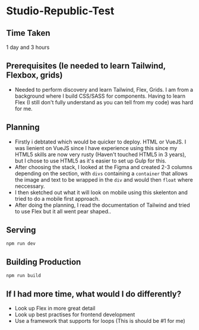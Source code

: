 # Studio-Republic-Test

## Time Taken
 1 day and 3 hours

## Prerequisites (Ie needed to learn Tailwind, Flexbox, grids)

* Needed to perform discovery and learn Tailwind, Flex, Grids. I am from a background where I build CSS/SASS for components. Having to learn Flex (I still don't fully understand as you can tell from my code) was hard for me. 

## Planning 

* Firstly i debtated which would be quicker to deploy. HTML or VueJS. I was lienient on VueJS since I have experience using this since my HTML5 skills are now very rusty (Haven't touched HTML5 in 3 years), but I chose to use HTML5 as it's easier to set up Gulp for this. 
* After choosing the stack, I looked at the Figma and created 2-3 columns depending on the section, with `divs` containing a `container` that allows the image and text to be wrapped in the `div` and would then `float` where neccessary. 
* I then sketched out what it will look on mobile using this skelenton and tried to do a mobile first approach. 
* After doing the planning, I read the documentation of Tailwind and tried to use Flex but it all went pear shaped..


## Serving
```
npm run dev 
``` 

## Building Production

```
npm run build
```


## If I had more time, what would I do differently?

* Look up Flex in more great detail
* Look up best practises for frontend development
* Use a framework that supports for loops (This is should be #1 for me)